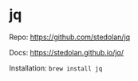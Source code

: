 # jq

Repo: <https://github.com/stedolan/jq>

Docs: <https://stedolan.github.io/jq/>

Installation: `brew install jq`
